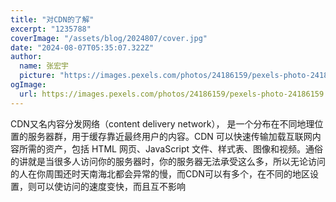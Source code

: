 ```yaml
---
title: "对CDN的了解"
excerpt: "1235788"
coverImage: "/assets/blog/2024807/cover.jpg"
date: "2024-08-07T05:35:07.322Z"
author:
  name: 张宏宇
  picture: "https://images.pexels.com/photos/24186159/pexels-photo-24186159.jpeg?auto=compress&cs=tinysrgb&w=1260&h=750&dpr=1"
ogImage:
  url: https://images.pexels.com/photos/24186159/pexels-photo-24186159.jpeg?auto=compress&cs=tinysrgb&w=1260&h=750&dpr=1
---
```

CDN又名内容分发网络（content delivery network）， 是一个分布在不同地理位置的服务器群，用于缓存靠近最终用户的内容。CDN 可以快速传输加载互联网内容所需的资产，包括 HTML 网页、JavaScript 文件、样式表、图像和视频。通俗的讲就是当很多人访问你的服务器时，你的服务器无法承受这么多，所以无论访问的人在你周围还时天南海北都会异常的慢，而CDN可以有多个，在不同的地区设置，则可以使访问的速度变快，而且互不影响



